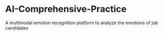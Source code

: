 # AI-Comprehensive-Practice
A multimodal emotion recognition platform to analyze the emotions of job candidates
